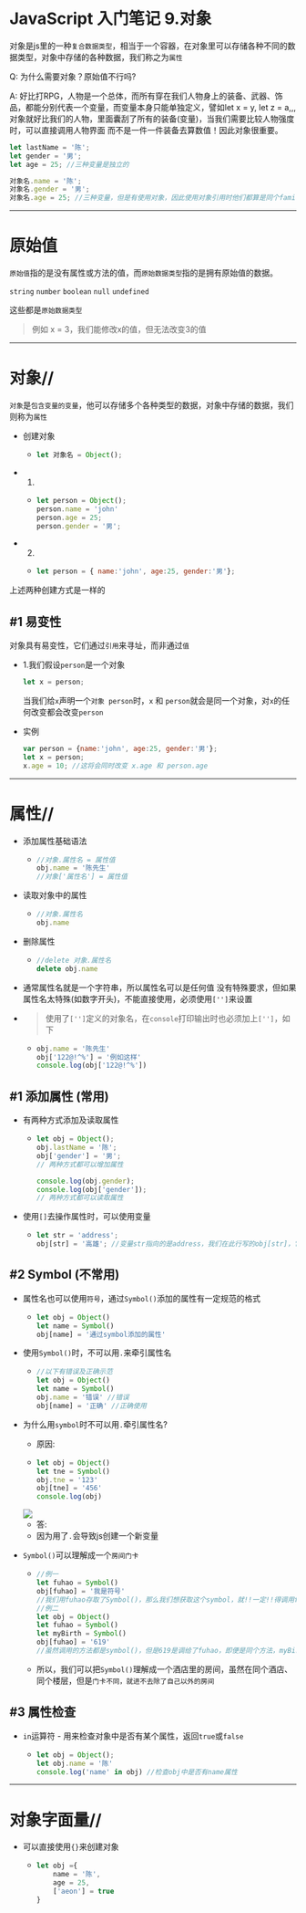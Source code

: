 # JavaScript 入门笔记 9.对象

对象是js里的一种`复合数据类型`，相当于一个容器，在对象里可以存储各种不同的数据类型，对象中存储的各种数据，我们称之为`属性`

Q: 为什么需要对象？原始值不行吗?

A: 好比打RPG，人物是一个总体，而所有穿在我们人物身上的装备、武器、饰品，都能分别代表一个变量，而变量本身只能单独定义，譬如let x = y, let z = a,,, 对象就好比我们的人物，里面囊刮了所有的装备(变量)，当我们需要比较人物强度时，可以直接调用人物界面 而不是一件一件装备去算数值！因此对象很重要。

```js
let lastName = '陈';
let gender = '男';
let age = 25; //三种变量是独立的

对象名.name = '陈';
对象名.gender = '男';
对象名.age = 25; //三种变量，但是有使用对象，因此使用对象引用时他们都算是同个family，能体现一个关系
```

***

# 原始值 

`原始值`指的是没有属性或方法的值，而`原始数据类型`指的是拥有原始值的数据。

`string` `number` `boolean` `null` `undefined`

这些都是`原始数据类型`

> 例如 x = 3，我们能修改x的值，但无法改变3的值

***

# 对象//

`对象`是`包含变量的变量`，他可以存储多个各种类型的数据，对象中存储的数据，我们则称为`属性`

- 创建对象

  - ```js
    let 对象名 = Object();
    ```

- 1.

  - ```js
    let person = Object();
    person.name = 'john'
    person.age = 25;
    person.gender = '男';
    ```

- 2.

  - ```js
    let person = { name:'john', age:25, gender:'男'};
    ```

上述两种创建方式是一样的

## #1 易变性

对象具有易变性，它们通过`引用`来寻址，而非通过`值`

- 1.我们假设`person`是一个对象

  ```js
  let x = person;
  ```

  当我们给`x`声明一个`对象 person`时，`x` 和 `person`就会是同一个对象，对`x`的任何改变都会改变`person`

- 实例

  ```js
  var person = {name:'john', age:25, gender:'男'};
  let x = person;
  x.age = 10; //这将会同时改变 x.age 和 person.age
  ```

***

# 属性//

- 添加属性基础语法

  - ```js
    //对象.属性名 = 属性值
    obj.name = '陈先生'
    //对象['属性名'] = 属性值
    ```

- 读取对象中的属性

  - ```js
    //对象.属性名
    obj.name
    ```

- 删除属性

  - ```js
    //delete 对象.属性名
    delete obj.name
    ```

- 通常属性名就是一个字符串，所以属性名可以是任何值 没有特殊要求，但如果属性名太特殊(如数字开头)，不能直接使用，必须使用`['']`来设置

- > 使用了`['']`定义的对象名，在`console`打印输出时也必须加上`['']`，如下

  - ```js
    obj.name = '陈先生'
    obj['122@!^%'] = '例如这样'
    console.log(obj['122@!^%'])
    ```

## #1 添加属性 (常用)

- 有两种方式添加及读取属性

  - ```js
    let obj = Object();
    obj.lastName = '陈';
    obj['gender'] = '男';
    // 两种方式都可以增加属性
    
    console.log(obj.gender);
    console.log(obj['gender']);
    // 两种方式都可以读取属性
    ```

- 使用`[]`去操作属性时，可以使用变量

  - ```js
    let str = 'address';
    obj[str] = '高雄'; //变量str指向的是address，我们在此行写的obj[str]，它与'adderss'是一样的
    ```

## #2 Symbol (不常用)

- 属性名也可以使用`符号`，通过`Symbol()`添加的属性有一定规范的格式

  - ```js
    let obj = Object()
    let name = Symbol()
    obj[name] = '通过symbol添加的属性'
    ```

- 使用`Symbol()`时，不可以用`.`来牵引属性名

  - ```js
    //以下有错误及正确示范
    let obj = Object()
    let name = Symbol()
    obj.name = '错误' //错误
    obj[name] = '正确' //正确使用
    ```

- 为什么用`symbol`时不可以用`.`牵引属性名?

  - 原因:

  - ```js
    let obj = Object()
    let tne = Symbol()
    obj.tne = '123'
    obj[tne] = '456'
    console.log(obj)
    ```

  <img src="https://raw.githubusercontent.com/syuanc19/picbed/main/2022/12/upgit_20221231_1672428487.png">

  - 答:
  - 因为用了`.`会导致js创建一个新变量

  

- `Symbol()`可以理解成一个`房间门卡`

  - ```js
    //例一
    let fuhao = Symbol()
    obj[fuhao] = '我是符号'
    //我们用fuhao存取了Symbol()，那么我们想获取这个symbol，就!!一定!!得调用fuhao
    //例二
    let obj = Object()
    let fuhao = Symbol()
    let myBirth = Symbol()
    obj[fuhao] = '619'
    //虽然调用的方法都是symbol()，但是619是调给了fuhao，即便是同个方法，myBirth也永远调用不到fuhao里的619
    ```

  - 所以，我们可以把`Symbol()`理解成一个酒店里的房间，虽然在同个酒店、同个楼层，但是`门卡不同，就进不去除了自己以外的房间`

## #3 属性检查

- `in`运算符 - 用来检查对象中是否有某个属性，返回`true`或`false`

  - ```js
    let obj = Object();
    let obj.name = '陈'
    console.log('name' in obj) //检查obj中是否有name属性
    ```

***

# 对象字面量//

- 可以直接使用`{}`来创建对象

  - ```js
    let obj ={
        name = '陈',
        age = 25,
        ['aeon'] = true
    }
    ```

    









